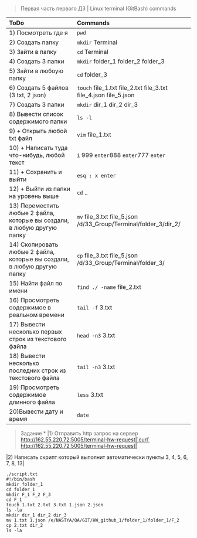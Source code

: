 > Первая часть первого  ДЗ     |
> Linux terminal (GitBash) commands

|ToDo|Commands|
|:---------------|:-----|
|1) Посмотреть где я| `pwd` |
|2) Создать папку|`mkdir` Terminal|
|3) Зайти в папку|`cd` Terminal|
|4) Создать 3 папки|`mkdir` folder_1 folder_2 folder_3|
|5) Зайти в любоую папку|`cd` folder_3|
|6) Создать 5 файлов (3 txt, 2 json)|`touch` file_1.txt file_2.txt file_3.txt file_4.json file_5.json
|7) Создать 3 папки|`mkdir` dir_1 dir_2 dir_3|
|8) Вывести список содержимого папки|`ls -l`|
|9) + Открыть любой txt файл|`vim` file_1.txt|
|10) + Написать туда что-нибудь, любой текст|`i` 999 `enter`888 `enter`777 `enter`|
|11) + Cохранить и выйти| `esq : x enter`|
|12) + Выйти из папки на уровень выше|`cd` ..|
|13) Переместить любые 2 файла, которые вы создали, в любую другую папку|`mv` file_3.txt file_5.json /d/33_Group/Terminal/folder_3/dir_2/
|14) Скопировать любые 2 файла, которые вы создали, в любую другую папку|`cp` file_3.txt file_5.json /d/33_Group/Terminal/folder_3/
|15) Найти файл по имени|`find ./ -name` file_2.txt|
|16) Просмотреть содержимое в реальном времени|`tail -f` 3.txt|
|17) Вывести несколько первых строк из текстового файла|`head -n3` 3.txt|
|18) Вывести несколько последних строк из текстового файла|`tail -n3` 3.txt|
|19) Просмотреть содержимое длинного файла|`less` 3.txt|
|20)Вывести дату и время|`date`|
> Задание * 
|1) Отправить http запрос на сервер http://162.55.220.72:5005/terminal-hw-request|`curl` http://162.55.220.72:5005/terminal-hw-request|

|2) Написать скрипт который выполнит автоматически пункты 3, 4, 5, 6, 7, 8, 13|

    ./script.txt
    #!/bin/bash
    mkdir folder_1
    cd folder_1
    mkdir F_1 F_2 F_3
    cd F_1
    touch 1.txt 2.txt 3.txt 1.json 2.json
    ls -la
    mkdir dir_1 dir_2 dir_3
    mv 1.txt 1.json /e/NASTYA/QA/GIT/HW_github_1/folder_1/folder_1/F_2
    cp 2.txt dir_2
    ls -la
